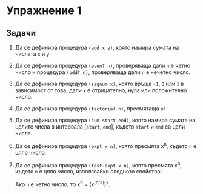 Упражнение 1
============

Задачи
------

1. Да се дефинира процедура `(add x y)`, която намира сумата на числата `x` и
`y`.

2. Да се дефинира процедура `(even? n)`, проверяваща дали `n` е четно число и
процедура `(odd? n)`, проверяваща дали `n` е нечетно число.

3. Да се дефинира процедура `(signum x)`, която връща `-1`, `0` или `1` в
зависимост от това, дали `x` е отрицателно, нула или положително число.

4. Да се дефинира процедура `(factorial n)`, пресмятаща `n!`.

5. Да се дефинира процедура `(sum start end)`, която намира сумата на целите
числа в интервала [`start`, `end`], където `start` и `end` са цели числа.

6. Да се дефинира процедура `(expt x n)`, която пресмята x<sup>n</sup>, където
`n` е цяло число.

7. Да се дефинира процедура `(fast-expt x n)`, която пресмята x<sup>n</sup>,
където `n` е цяло число, използвайки следното свойство:

   Aко `n` е четно число, то x<sup>n</sup> = (x<sup>(n/2)</sup>)<sup>2</sup>.
